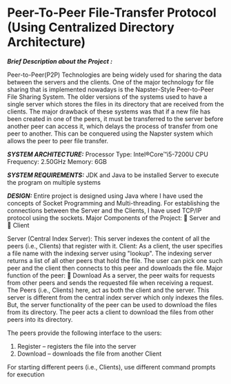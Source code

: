 # Peer-To-Peer File-Transfer Protocol (Using Centralized Directory Architecture)

**_Brief Description about the Project :_**

Peer-to-Peer(P2P) Technologies are being widely used for sharing the data between the
servers and the clients. One of the major technology for file sharing that is implemented nowadays
is the Napster-Style Peer-to-Peer File Sharing System.
The older versions of the systems used to have a single server which stores the files in its
directory that are received from the clients. The major drawback of these systems was that if a new
file has been created in one of the peers, it must be transferred to the server before another peer
can access it, which delays the process of transfer from one peer to another. This can be conquered
using the Napster system which allows the peer to peer file transfer.


**_SYSTEM ARCHITECTURE:_**
Processor Type: Intel®Core™i5-7200U CPU 
Frequency: 2.50GHz
Memory: 6GB


**_SYSTEM REQUIREMENTS:_**
JDK and Java to be installed
Server to execute the program on multiple systems

**_DESIGN:_**
Entire project is designed using Java where I have used the concepts of Socket Programming and Multi-threading. For establishing the connections between the Server and the Clients, I have used TCP/IP protocol using the sockets.
Major Components of the Project:
	Server and
	Client

Server (Central Index Server):
This server indexes the content of all the peers (i.e., Clients) that register with it.
Client:
As a client, the user specifies a file name with the indexing server using "lookup". The indexing server returns a list of all other peers that hold the file. The user can pick one such peer and the client then connects to this peer and downloads the file. 
Major function of the peer:
	Download
As a server, the peer waits for requests from other peers and sends the requested file when receiving a request. The Peers (i.e., Clients) here, act as both the client and the server. This server is different from the central index server which only indexes the files. But, the server functionality of the peer can be used to download the files from its directory. The peer acts a client to download the files from other peers into its directory.

The peers provide the following interface to the users: 
1. Register – registers the file into the server
2. Download – downloads the file from another Client

For starting different peers (i.e., Clients), use different command prompts for execution
